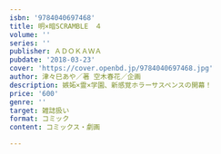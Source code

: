 ```yaml
---
isbn: '9784040697468'
title: 明×暗SCRAMBLE　４
volume: ''
series: ''
publisher: ＡＤＯＫＡＷＡ
pubdate: '2018-03-23'
cover: 'https://cover.openbd.jp/9784040697468.jpg'
author: 津々巳あや／著 空木春花／企画
description: 嫉妬×霊×学園、新感覚ホラーサスペンスの開幕！
price: '600'
genre: ''
target: 雑誌扱い
format: コミック
content: コミックス・劇画

---
```

